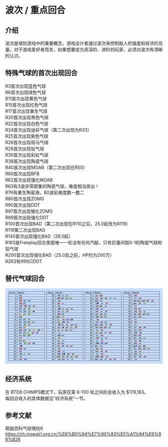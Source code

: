 # 波次 / 重点回合
## 介绍
波次是塔防游戏中的重要概念，游戏设计者通过波次来控制敌人的强度和经济的总量。对于游戏爱好者而言，如果想要成为资深的、进阶的玩家，必须对波次有清晰的认识。

## 特殊气球的首次出现回合
R3首次出现蓝色气球  
R6首次出现绿色气球  
R11首次出现黄色气球  
R15首次出现红色气球  
R17首次出现重生气球  
R20首次出现黑色气球  
R22首次出现白色气球  
R24首次出现迷彩气球（第二次出现为R33）  
R25首次出现紫色气球  
R26首次出现斑马气球  
R28首次出现铅气球  
R35首次出现彩虹气球  
R38首次出现陶瓷气球  
R40首次出现MOAB（第二次出现在R50）  
R60首次出现BFB  
R62首次出现强化MOAB  
R63有3波非常密集的陶瓷气球，难度相当突出！  
R76有重生陶瓷海，80波前难度数一数二  
R80首次出现ZOMG  
R90首次出现DDT  
R97首次出现强化ZOMG  
R99首次出现强化DDT  
R100首次出现BAD（第二次出现在R110之后，25.0起改为R119）  
R119第二次出现BAD  
R140首次出现强化BAD（26.0起）  
R163是Freeplay回合里面唯一一轮没有任何汽艇，只有巨量间距0-1的陶瓷气球和铅气球  
R200首次出现强化BAD（25.0及之前，HP约为200万）  
R263有999只DDT  

## 替代气球回合
![替代气球回合](替代气球回合.jpg)

## 经济系统
在 BTD6 CHIMPS模式下，玩家在第 6-100 轮之间的总收入为 $179,183。  
每回合收入的具体数据见“经济系统”一节。

## 参考文献
萌娘百科气球塔防6 https://zh.moegirl.org.cn/%E6%B0%94%E7%90%83%E5%A1%94%E9%98%B26